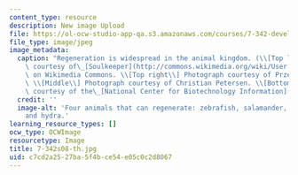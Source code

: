 ```yaml
---
content_type: resource
description: New image Upload
file: https://ol-ocw-studio-app-qa.s3.amazonaws.com/courses/7-342-developmental-and-molecular-biology-of-regeneration-spring-2008/c7cd2a2527ba5f4bce54e05c0c2d8067_7-342s08-th.jpg
file_type: image/jpeg
image_metadata:
  caption: "Regeneration is widespread in the animal kingdom. (\\[Top left\\] Photograph\
    \ courtesy of\_[Soulkeeper](http://commons.wikimedia.org/wiki/User:Soulkeeper)\
    \ on Wikimedia Commons. \\[Top right\\] Photograph courtesy of Przemyslaw Malkowski.\
    \ \\[Middle\\] Photograph courtesy of Christian Petersen. \\[Bottom\\] Photograph\
    \ courtesy of the\_[National Center for Biotechnology Information](http://www.ncbi.nlm.nih.gov/).)"
  credit: ''
  image-alt: 'Four animals that can regenerate: zebrafish, salamander, planarian,
    and hydra.'
learning_resource_types: []
ocw_type: OCWImage
resourcetype: Image
title: 7-342s08-th.jpg
uid: c7cd2a25-27ba-5f4b-ce54-e05c0c2d8067
---
```

